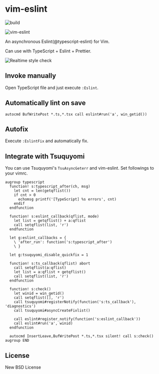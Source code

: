 # vim-eslint

![build](https://github.com/heavenshell/vim-eslint/workflows/build/badge.svg)

![vim-eslint](https://user-images.githubusercontent.com/56591/97100073-3818ec00-16d3-11eb-99a4-219aef1647bf.gif)

An asynchronous Eslint(@typescript-eslint) for Vim.

Can use with TypeScript + Eslint + Prettier.

![Realtime style check](./assets/vim-eslint.gif)

## Invoke manually

Open TypeScript file and just execute `:Eslint`.

## Automatically lint on save

```viml
autocmd BufWritePost *.ts,*.tsx call eslint#run('a', win_getid())
```

## Autofix

Execute `:EslintFix` and automatically fix.

## Integrate with Tsuquyomi

You can use Tsuquyomi's `TsuAsyncGeterr` and vim-eslint.
Set followings to your vimrc.

```viml
augroup typescript
  function! s:typescript_after(ch, msg)
    let cnt = len(getqflist())
    if cnt > 0
      echomsg printf('[TypeScript] %s errors', cnt)
    endif
  endfunction

  function! s:eslint_callback(qflist, mode)
    let list = getqflist() + a:qflist
    call setqflist(list, 'r')
  endfunction

  let g:eslint_callbacks = {
    \ 'after_run': function('s:typescript_after')
    \ }

  let g:tsuquyomi_disable_quickfix = 1

  function! s:ts_callback(qflist) abort
    call setqflist(a:qflist)
    let list = a:qflist + getqflist()
    call setqflist(list, 'r')
  endfunction

  function! s:check()
    let winid = win_getid()
    call setqflist([], 'r')
    call tsuquyomi#registerNotify(function('s:ts_callback'), 'diagnostics')
    call tsuquyomi#asyncCreateFixlist()

    call eslint#register_notify(function('s:eslint_callback'))
    call eslint#run('a', winid)
  endfunction

  autocmd InsertLeave,BufWritePost *.ts,*.tsx silent! call s:check()
augroup END
```

## License

New BSD License
